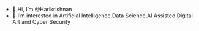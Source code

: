 - 👋 Hi, I’m @Harikrishnan
- 👀 I’m interested in Artificial Intelligence,Data Science,AI Assisted Digital Art and Cyber Security

  

<!---
HarikrishnanK9/HarikrishnanK9 is a ✨ special ✨ repository because its `README.md` (this file) appears on your GitHub profile.
You can click the Preview link to take a look at your changes.
--->
